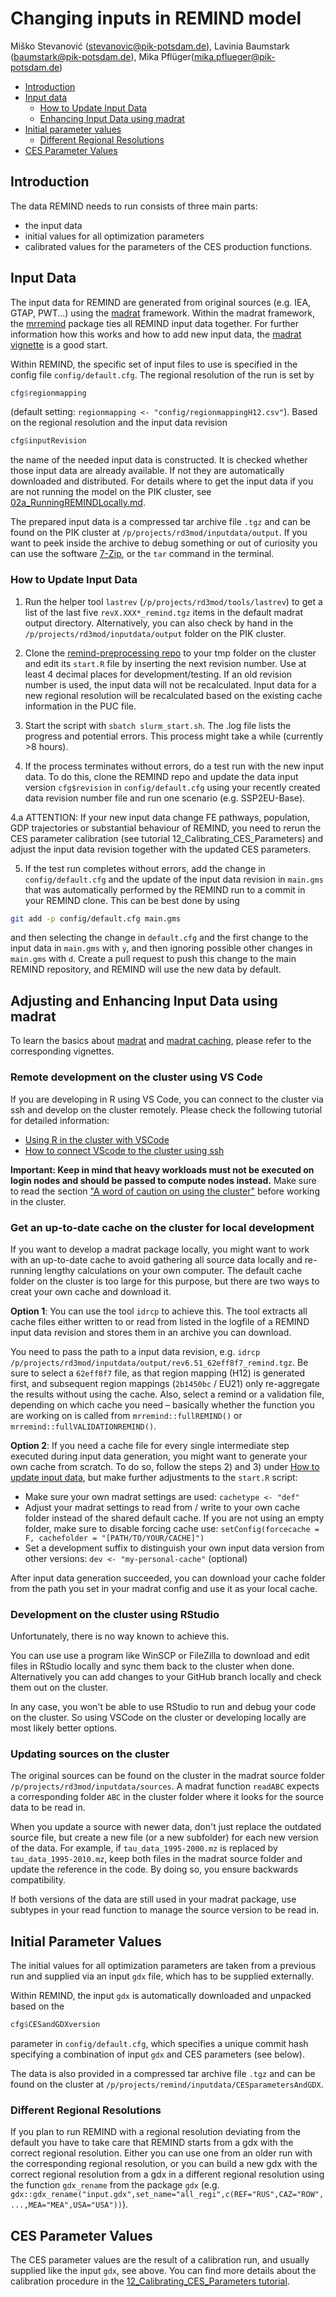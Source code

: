 # Changing inputs in REMIND model
Miško Stevanović (<stevanovic@pik-potsdam.de>), Lavinia Baumstark (<baumstark@pik-potsdam.de>), Mika Pflüger(<mika.pflueger@pik-potsdam.de>)

-   [Introduction](#introduction)
-   [Input data](#input-data)
    * [How to Update Input Data](#how-to-update-input-data)
    * [Enhancing Input Data using madrat](#adjusting-and-enhancing-input-data-using-madrat)
-   [Initial parameter values](#initial-parameter-values)
    * [Different Regional Resolutions](#different-regional-resolutions)
-   [CES Parameter Values](#ces-parameter-values)

## Introduction

The data REMIND needs to run consists of three main parts:
* the input data
* initial values for all optimization parameters
* calibrated values for the parameters of the CES production functions.

## Input Data

The input data for REMIND are generated from original sources (e.g. IEA, GTAP, PWT...) using the [madrat](https://github.com/pik-piam/madrat) framework.
Within the madrat framework, the [mrremind](https://github.com/pik-piam/mrremind) package ties all REMIND input data together.
For further information how this works and how to add new input data, the [madrat vignette](https://pik-piam.r-universe.dev/articles/madrat/madrat.html) is a good start.

Within REMIND, the specific set of input files to use is specified in the config file `config/default.cfg`.
The regional resolution of the run is set by 
```R
cfg$regionmapping
```
(default setting: `regionmapping <- "config/regionmappingH12.csv"`).
Based on the regional resolution and the input data revision 
```R
cfg$inputRevision
```
the name of the needed input data is constructed. It is checked whether those input data are already available. If not they are automatically downloaded and distributed. For details where to get the input data if you are not running the model on the PIK cluster, see [02a_RunningREMINDLocally.md](https://github.com/remindmodel/remind/blob/develop/tutorials/02a_RunningREMINDLocally.md).

The prepared input data is a compressed tar archive file `.tgz` and can be found on the PIK cluster at `/p/projects/rd3mod/inputdata/output`.
If you want to peek inside the archive to debug something or out of curiosity you can use the software [7-Zip](https://www.7-zip.org/), or the `tar` command in the terminal.

### How to Update Input Data

1. Run the helper tool `lastrev` (`/p/projects/rd3mod/tools/lastrev`) to get a list of the last five `revX.XXX*_remind.tgz` items in the default madrat output directory. Alternatively, you can also check by hand in the `/p/projects/rd3mod/inputdata/output` folder on the PIK cluster.

2. Clone the [remind-preprocessing repo](https://github.com/remindmodel/pre-processing) to your tmp folder on the cluster and edit its `start.R` file by inserting the next revision number. Use at least 4 decimal places for development/testing. If an old revision number is used, the input data will not be recalculated. Input data for a new regional resolution will be recalculated based on the existing cache information in the PUC file.

3. Start the script with `sbatch slurm_start.sh`.
The .log file lists the progress and potential errors. This process might take a while (currently >8 hours).

4. If the process terminates without errors, do a test run with the new input data. To do this, clone the REMIND repo and update the data input version `cfg$revision` in `config/default.cfg` using your recently created data revision number file and run one scenario (e.g. SSP2EU-Base).

4.a ATTENTION: If your new input data change FE pathways, population, GDP trajectories or substantial behaviour of REMIND, you need to rerun the CES parameter calibration (see tutorial 12_Calibrating_CES_Parameters) and adjust the input data revision together with the updated CES parameters.

5. If the test run completes without errors, add the change in `config/default.cfg` and the update of the input data revision in `main.gms` that was automatically performed by the REMIND run to a commit in your REMIND clone. This can be best done by using
```bash
git add -p config/default.cfg main.gms
```
and then selecting the change in `default.cfg` and the first change to the input data in `main.gms` with `y`, and then ignoring possible other changes in `main.gms` with `d`. Create a pull request to push this change to the main REMIND repository, and REMIND will use the new data by default.

## Adjusting and Enhancing Input Data using madrat

To learn the basics about [madrat](https://pik-piam.r-universe.dev/articles/madrat/madrat.html) and [madrat caching](https://pik-piam.r-universe.dev/madrat/doc/madrat-caching.html), please refer to the corresponding vignettes.

### Remote development on the cluster using VS Code

If you are developing in R using VS Code, you can connect to the cluster via ssh and develop on the cluster remotely. Please check the following tutorial for detailed information:

- [Using R in the cluster with VSCode](https://gitlab.pik-potsdam.de/pascalfu/bettercode-vscode/-/blob/main/R_VScode_in_the_cluster.md)
- [How to connect VScode to the cluster using ssh](https://github.com/pik-piam/discussions/discussions/4)

**Important: Keep in mind that heavy workloads must not be executed on login nodes and should be passed to compute nodes instead.** Make sure to read the section ["A word of caution on using the cluster"](https://gitlab.pik-potsdam.de/pascalfu/bettercode-vscode/-/blob/main/R_VScode_in_the_cluster.md#a-word-of-caution-on-using-the-cluster) before working in the cluster.

### Get an up-to-date cache on the cluster for local development

If you want to develop a madrat package locally, you might want to work with an up-to-date cache to avoid gathering all source data locally and re-running lengthy calculations on your own computer. The default cache folder on the cluster is too large for this purpose, but there are two ways to creat your own cache and download it. 

**Option 1**: You can use the tool `idrcp` to achieve this. The tool extracts all cache files either written to or read from listed in the logfile of a REMIND input data revision and stores them in an archive you can download.

You need to pass the path to a input data revision, e.g. `idrcp /p/projects/rd3mod/inputdata/output/rev6.51_62eff8f7_remind.tgz`. Be sure to select a `62eff8f7` file, as that region mapping (H12) is generated first, and subsequent region mappings (`2b1450bc` / EU21) only re-aggregate the results without using the cache. Also, select a remind or a validation file, depending on which cache you need – basically whether the function you are working on is called from `mrremind::fullREMIND()` or `mrremind::fullVALIDATIONREMIND()`.


**Option 2**: If you need a cache file for every single intermediate step executed during input data generation, you might want to generate your own cache from scratch. To do so, follow the steps 2) and 3) under [How to update input data](#how-to-update-input-data), but make further adjustments to the `start.R` script:

- Make sure your own madrat settings are used: `cachetype <- "def"`
- Adjust your madrat settings to read from / write to your own cache folder instead of the shared default cache. If you are not using an empty folder, make sure to disable forcing cache use: `setConfig(forcecache = F, cachefolder = "[PATH/TO/YOUR/CACHE]")`
- Set a development suffix to distinguish your own input data version from other versions: `dev <- "my-personal-cache"` (optional)

After input data generation succeeded, you can download your cache folder from the path you set in your madrat config and use it as your local cache. 

### Development on the cluster using RStudio

Unfortunately, there is no way known to achieve this. 

You can use use a program like WinSCP or FileZilla to download and edit files in RStudio locally and sync them back to the cluster when done. Alternatively you can add changes to your GitHub branch locally and check them out on the cluster. 

In any case, you won't be able to use RStudio to run and debug your code on the cluster. So using VSCode on the cluster or developing locally are most likely better options.

### Updating sources on the cluster

The original sources can be found on the cluster in the madrat source folder `/p/projects/rd3mod/inputdata/sources`. A madrat function `readABC` expects a corresponding folder `ABC` in the cluster folder where it looks for the source data to be read in.

When you update a source with newer data, don't just replace the outdated source file, but create a new file (or a new subfolder) for each new version of the data. For example, if `tau_data_1995-2000.mz` is replaced by `tau_data_1995-2010.mz`, keep both files in the madrat source folder and update the reference in the code. By doing so, you ensure backwards compatibility.

If both versions of the data are still used in your madrat package, use subtypes in your read function to manage the source version to be read in. 

## Initial Parameter Values

The initial values for all optimization parameters are taken from a previous run and supplied via an input `gdx` file, which has to be supplied externally.

Within REMIND, the input `gdx` is automatically downloaded and unpacked based on the 
```R
cfg$CESandGDXversion
```
parameter in `config/default.cfg`, which specifies a unique commit hash specifying a combination of input `gdx` and CES parameters (see below).

The data is also provided in a compressed tar archive file `.tgz` and can be found on the cluster at `/p/projects/remind/inputdata/CESparametersAndGDX`.

### Different Regional Resolutions

If you plan to run REMIND with a regional resolution deviating from the default you have to take care that REMIND starts from a gdx with the correct regional resolution.
Either you can use one from an older run with the corresponding regional resolution, or you can build a new gdx with the correct regional resolution from a gdx in a different regional resolution using the function `gdx_rename` from the package `gdx` (e.g. `gdx::gdx_rename("input.gdx",set_name="all_regi",c(REF="RUS",CAZ="ROW",...,MEA="MEA",USA="USA"))`).

## CES Parameter Values

The CES parameter values are the result of a calibration run, and usually supplied like the input `gdx`, see above.
You can find more details about the calibration procedure in the [12_Calibrating_CES_Parameters tutorial](https://github.com/remindmodel/remind/blob/develop/tutorials/12_Calibrating_CES_Parameters.md).
